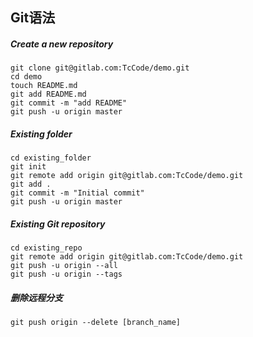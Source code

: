 ##  Git语法

##### Create a new repository

```shell
git clone git@gitlab.com:TcCode/demo.git
cd demo
touch README.md
git add README.md
git commit -m "add README"
git push -u origin master
```

##### Existing folder

```shell
cd existing_folder
git init
git remote add origin git@gitlab.com:TcCode/demo.git
git add .
git commit -m "Initial commit"
git push -u origin master
```

##### Existing Git repository

```shell
cd existing_repo
git remote add origin git@gitlab.com:TcCode/demo.git
git push -u origin --all
git push -u origin --tags
```

##### 删除远程分支

```shell
git push origin --delete [branch_name]
```

